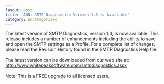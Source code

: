 ```yaml
---
layout: post
title: 'ANN: SMTP Diagnostics Version 1.3 is Available'
category: uncategorized
---
```


The latest version of SMTP Diagnostics, version 1.3, is now available.  This release includes a number of enhancements including the ability to save and open the SMTP settings as a Profile.  For a complete list of changes, please read the Revision History found in the SMTP Diagnostics Help file.<br /><br />The latest version can be downloaded from our web site at:<br /><a href="http://www.whitepeaksoftware.com/smtpdiagnostics.aspx">http://www.whitepeaksoftware.com/smtpdiagnostics.aspx</a><br /><br />Note: This is a FREE upgrade to all licensed users.
